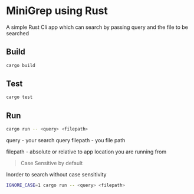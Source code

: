 # MiniGrep using Rust
A simple Rust Cli app which can search by passing query and the file to be searched

## Build
```sh
cargo build
```
## Test

```sh
cargo test
```

## Run

```sh
cargo run -- <query> <filepath>
```
query - your search query
filepath - you file path

filepath - absolute 
or relative to app location you are running from

> Case Sensitive by default

Inorder to search without case sensitivity
```sh
IGNORE_CASE=1 cargo run -- <query> <filepath>
```
